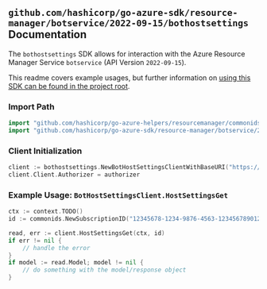 
## `github.com/hashicorp/go-azure-sdk/resource-manager/botservice/2022-09-15/bothostsettings` Documentation

The `bothostsettings` SDK allows for interaction with the Azure Resource Manager Service `botservice` (API Version `2022-09-15`).

This readme covers example usages, but further information on [using this SDK can be found in the project root](https://github.com/hashicorp/go-azure-sdk/tree/main/docs).

### Import Path

```go
import "github.com/hashicorp/go-azure-helpers/resourcemanager/commonids"
import "github.com/hashicorp/go-azure-sdk/resource-manager/botservice/2022-09-15/bothostsettings"
```


### Client Initialization

```go
client := bothostsettings.NewBotHostSettingsClientWithBaseURI("https://management.azure.com")
client.Client.Authorizer = authorizer
```


### Example Usage: `BotHostSettingsClient.HostSettingsGet`

```go
ctx := context.TODO()
id := commonids.NewSubscriptionID("12345678-1234-9876-4563-123456789012")

read, err := client.HostSettingsGet(ctx, id)
if err != nil {
	// handle the error
}
if model := read.Model; model != nil {
	// do something with the model/response object
}
```
